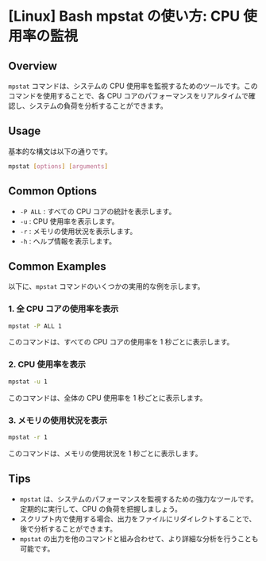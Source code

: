 # [Linux] Bash mpstat の使い方: CPU 使用率の監視

## Overview
`mpstat` コマンドは、システムの CPU 使用率を監視するためのツールです。このコマンドを使用することで、各 CPU コアのパフォーマンスをリアルタイムで確認し、システムの負荷を分析することができます。

## Usage
基本的な構文は以下の通りです。

```bash
mpstat [options] [arguments]
```

## Common Options
- `-P ALL` : すべての CPU コアの統計を表示します。
- `-u` : CPU 使用率を表示します。
- `-r` : メモリの使用状況を表示します。
- `-h` : ヘルプ情報を表示します。

## Common Examples
以下に、`mpstat` コマンドのいくつかの実用的な例を示します。

### 1. 全 CPU コアの使用率を表示
```bash
mpstat -P ALL 1
```
このコマンドは、すべての CPU コアの使用率を 1 秒ごとに表示します。

### 2. CPU 使用率を表示
```bash
mpstat -u 1
```
このコマンドは、全体の CPU 使用率を 1 秒ごとに表示します。

### 3. メモリの使用状況を表示
```bash
mpstat -r 1
```
このコマンドは、メモリの使用状況を 1 秒ごとに表示します。

## Tips
- `mpstat` は、システムのパフォーマンスを監視するための強力なツールです。定期的に実行して、CPU の負荷を把握しましょう。
- スクリプト内で使用する場合、出力をファイルにリダイレクトすることで、後で分析することができます。
- `mpstat` の出力を他のコマンドと組み合わせて、より詳細な分析を行うことも可能です。